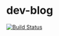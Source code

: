 dev-blog
========  
[![Build Status](https://travis-ci.org/bhanuone/dev-blog.svg?branch=master)](https://travis-ci.org/bhanuone/dev-blog)
